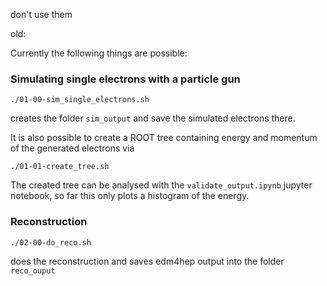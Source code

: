 don't use them


old:

Currently the following things are possible:

### Simulating single electrons with a particle gun
```
./01-00-sim_single_electrons.sh
```
creates the folder `sim_output` and save the simulated electrons there.

It is also possible to create a ROOT tree containing energy and momentum of the generated electrons via

```
./01-01-create_tree.sh
```
The created tree can be analysed with the `validate_output.ipynb` jupyter notebook, so far this only plots a histogram of the energy.

### Reconstruction
```
./02-00-do_reco.sh
```
does the reconstruction and saves edm4hep output into the folder `reco_ouput`